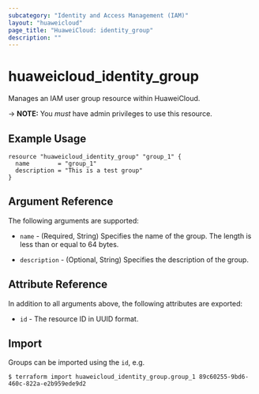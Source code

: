 ```yaml
---
subcategory: "Identity and Access Management (IAM)"
layout: "huaweicloud"
page_title: "HuaweiCloud: identity_group"
description: ""
---
```


# huaweicloud_identity_group

Manages an IAM user group resource within HuaweiCloud.

-> **NOTE:** You *must* have admin privileges to use this resource.

## Example Usage

```hcl
resource "huaweicloud_identity_group" "group_1" {
  name        = "group_1"
  description = "This is a test group"
}
```

## Argument Reference

The following arguments are supported:

* `name` - (Required, String) Specifies the name of the group. The length is less than or equal to 64 bytes.

* `description` - (Optional, String) Specifies the description of the group.

## Attribute Reference

In addition to all arguments above, the following attributes are exported:

* `id` - The resource ID in UUID format.

## Import

Groups can be imported using the `id`, e.g.

```
$ terraform import huaweicloud_identity_group.group_1 89c60255-9bd6-460c-822a-e2b959ede9d2
```
